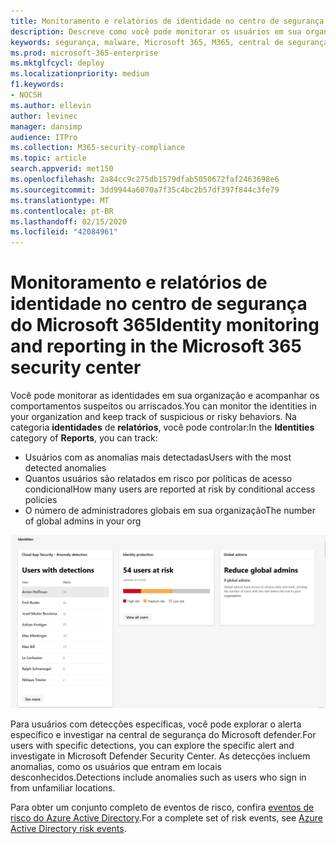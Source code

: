 ```yaml
---
title: Monitoramento e relatórios de identidade no centro de segurança do Microsoft 365
description: Descreve como você pode monitorar os usuários em sua organização e controlar comportamentos suspeitos ou arriscados.
keywords: segurança, malware, Microsoft 365, M365, central de segurança, monitor, relatório, identidade, usuários
ms.prod: microsoft-365-enterprise
ms.mktglfcycl: deploy
ms.localizationpriority: medium
f1.keywords:
- NOCSH
ms.author: ellevin
author: levinec
manager: dansimp
audience: ITPro
ms.collection: M365-security-compliance
ms.topic: article
search.appverid: met150
ms.openlocfilehash: 2a84cc9c275db1579dfab5050672faf2463698e6
ms.sourcegitcommit: 3dd9944a6070a7f35c4bc2b57df397f844c3fe79
ms.translationtype: MT
ms.contentlocale: pt-BR
ms.lasthandoff: 02/15/2020
ms.locfileid: "42084961"
---
```

# <a name="identity-monitoring-and-reporting-in-the-microsoft-365-security-center"></a><span data-ttu-id="ff5fc-104">Monitoramento e relatórios de identidade no centro de segurança do Microsoft 365</span><span class="sxs-lookup"><span data-stu-id="ff5fc-104">Identity monitoring and reporting in the Microsoft 365 security center</span></span>

<span data-ttu-id="ff5fc-105">Você pode monitorar as identidades em sua organização e acompanhar os comportamentos suspeitos ou arriscados.</span><span class="sxs-lookup"><span data-stu-id="ff5fc-105">You can monitor the identities in your organization and keep track of suspicious or risky behaviors.</span></span> <span data-ttu-id="ff5fc-106">Na categoria **identidades** de **relatórios**, você pode controlar:</span><span class="sxs-lookup"><span data-stu-id="ff5fc-106">In the **Identities** category of **Reports**, you can track:</span></span>

* <span data-ttu-id="ff5fc-107">Usuários com as anomalias mais detectadas</span><span class="sxs-lookup"><span data-stu-id="ff5fc-107">Users with the most detected anomalies</span></span>
* <span data-ttu-id="ff5fc-108">Quantos usuários são relatados em risco por políticas de acesso condicional</span><span class="sxs-lookup"><span data-stu-id="ff5fc-108">How many users are reported at risk by conditional access policies</span></span>
* <span data-ttu-id="ff5fc-109">O número de administradores globais em sua organização</span><span class="sxs-lookup"><span data-stu-id="ff5fc-109">The number of global admins in your org</span></span>

![Categoria identidades da página relatórios](../../media/identities.png)

<span data-ttu-id="ff5fc-111">Para usuários com detecções específicas, você pode explorar o alerta específico e investigar na central de segurança do Microsoft defender.</span><span class="sxs-lookup"><span data-stu-id="ff5fc-111">For users with specific detections, you can explore the specific alert and investigate in Microsoft Defender Security Center.</span></span> <span data-ttu-id="ff5fc-112">As detecções incluem anomalias, como os usuários que entram em locais desconhecidos.</span><span class="sxs-lookup"><span data-stu-id="ff5fc-112">Detections include anomalies such as users who sign in from unfamiliar locations.</span></span>

<span data-ttu-id="ff5fc-113">Para obter um conjunto completo de eventos de risco, confira [eventos de risco do Azure Active Directory](https://docs.microsoft.com/azure/active-directory/reports-monitoring/concept-risk-events).</span><span class="sxs-lookup"><span data-stu-id="ff5fc-113">For a complete set of risk events, see [Azure Active Directory risk events](https://docs.microsoft.com/azure/active-directory/reports-monitoring/concept-risk-events).</span></span>
